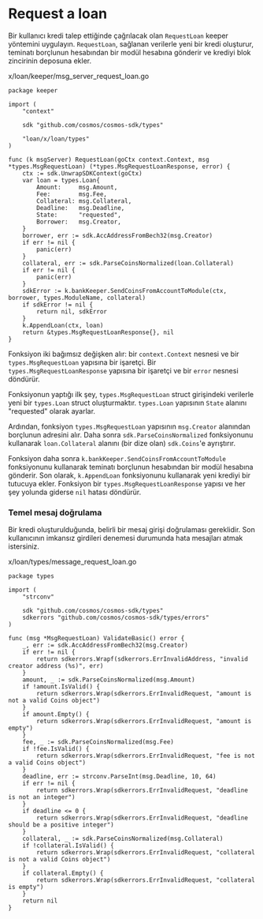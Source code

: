 # Request a loan

Bir kullanıcı kredi talep ettiğinde çağrılacak olan `RequestLoan` keeper yöntemini uygulayın. `RequestLoan`, sağlanan verilerle yeni bir kredi oluşturur, teminatı borçlunun hesabından bir modül hesabına gönderir ve krediyi blok zincirinin deposuna ekler.

x/loan/keeper/msg\_server\_request\_loan.go

```
package keeper

import (
    "context"

    sdk "github.com/cosmos/cosmos-sdk/types"

    "loan/x/loan/types"
)

func (k msgServer) RequestLoan(goCtx context.Context, msg *types.MsgRequestLoan) (*types.MsgRequestLoanResponse, error) {
    ctx := sdk.UnwrapSDKContext(goCtx)
    var loan = types.Loan{
        Amount:     msg.Amount,
        Fee:        msg.Fee,
        Collateral: msg.Collateral,
        Deadline:   msg.Deadline,
        State:      "requested",
        Borrower:   msg.Creator,
    }
    borrower, err := sdk.AccAddressFromBech32(msg.Creator)
    if err != nil {
        panic(err)
    }
    collateral, err := sdk.ParseCoinsNormalized(loan.Collateral)
    if err != nil {
        panic(err)
    }
    sdkError := k.bankKeeper.SendCoinsFromAccountToModule(ctx, borrower, types.ModuleName, collateral)
    if sdkError != nil {
        return nil, sdkError
    }
    k.AppendLoan(ctx, loan)
    return &types.MsgRequestLoanResponse{}, nil
}
```

Fonksiyon iki bağımsız değişken alır: bir `context.Context` nesnesi ve bir `types.MsgRequestLoan` yapısına bir işaretçi. Bir `types.MsgRequestLoanResponse` yapısına bir işaretçi ve bir `error` nesnesi döndürür.

Fonksiyonun yaptığı ilk şey, `types.MsgRequestLoan` struct girişindeki verilerle yeni bir `types.Loan` struct oluşturmaktır. `types.Loan` yapısının `State` alanını "requested" olarak ayarlar.

Ardından, fonksiyon `types.MsgRequestLoan` yapısının `msg.Creator` alanından borçlunun adresini alır. Daha sonra `sdk.ParseCoinsNormalized` fonksiyonunu kullanarak `loan.Collateral` alanını (bir dize olan) `sdk.Coins`'e ayrıştırır.

Fonksiyon daha sonra `k.bankKeeper.SendCoinsFromAccountToModule` fonksiyonunu kullanarak teminatı borçlunun hesabından bir modül hesabına gönderir. Son olarak, `k.AppendLoan` fonksiyonunu kullanarak yeni krediyi bir tutucuya ekler. Fonksiyon bir `types.MsgRequestLoanResponse` yapısı ve her şey yolunda giderse `nil` hatası döndürür.

### Temel mesaj doğrulama

Bir kredi oluşturulduğunda, belirli bir mesaj girişi doğrulaması gereklidir. Son kullanıcının imkansız girdileri denemesi durumunda hata mesajları atmak istersiniz.

x/loan/types/message\_request\_loan.go

```
package types

import (
    "strconv"

    sdk "github.com/cosmos/cosmos-sdk/types"
    sdkerrors "github.com/cosmos/cosmos-sdk/types/errors"
)

func (msg *MsgRequestLoan) ValidateBasic() error {
    _, err := sdk.AccAddressFromBech32(msg.Creator)
    if err != nil {
        return sdkerrors.Wrapf(sdkerrors.ErrInvalidAddress, "invalid creator address (%s)", err)
    }
    amount, _ := sdk.ParseCoinsNormalized(msg.Amount)
    if !amount.IsValid() {
        return sdkerrors.Wrap(sdkerrors.ErrInvalidRequest, "amount is not a valid Coins object")
    }
    if amount.Empty() {
        return sdkerrors.Wrap(sdkerrors.ErrInvalidRequest, "amount is empty")
    }
    fee, _ := sdk.ParseCoinsNormalized(msg.Fee)
    if !fee.IsValid() {
        return sdkerrors.Wrap(sdkerrors.ErrInvalidRequest, "fee is not a valid Coins object")
    }
    deadline, err := strconv.ParseInt(msg.Deadline, 10, 64)
    if err != nil {
        return sdkerrors.Wrap(sdkerrors.ErrInvalidRequest, "deadline is not an integer")
    }
    if deadline <= 0 {
        return sdkerrors.Wrap(sdkerrors.ErrInvalidRequest, "deadline should be a positive integer")
    }
    collateral, _ := sdk.ParseCoinsNormalized(msg.Collateral)
    if !collateral.IsValid() {
        return sdkerrors.Wrap(sdkerrors.ErrInvalidRequest, "collateral is not a valid Coins object")
    }
    if collateral.Empty() {
        return sdkerrors.Wrap(sdkerrors.ErrInvalidRequest, "collateral is empty")
    }
    return nil
}
```
